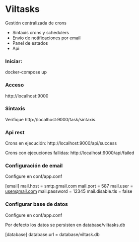 # Viltasks

Gestión centralizada de crons


- Sintaxis crons y schedulers
- Envio de notificaciones por email
- Panel de estados
- Api


### Iniciar:

  docker-compose up

### Acceso  

http://localhost:9000


### Sintaxis

Verifique http://localhost:9000/task/sintaxis


### Api rest

Crons en ejecución: http://localhost:9000/api/success

Crons con ejecuciones fallidas: http://localhost:9000/api/failed


### Configuración de email

Configure en conf/app.conf

[email]
mail.host = smtp.gmail.com
mail.port = 587
mail.user = user@mail.com
mail.password = 12345
mail.disable.tls = false


### Configurar base de datos

Configure en conf/app.conf

Por defecto los datos se persisten en database/viltasks.db

[database]
database.url = database/viltask.db

